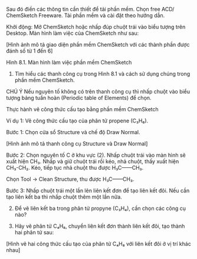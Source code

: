 Sau đó điền các thông tin cần thiết để tải phần mềm. Chọn free ACD/ ChemSketch Freeware. Tải phần mềm và cài đặt theo hướng dẫn.

Khởi động: Mở ChemSketch hoặc nhấp đúp chuột trái vào biểu tượng trên Desktop. Màn hình làm việc của ChemSketch như sau:

[Hình ảnh mô tả giao diện phần mềm ChemSketch với các thành phần được đánh số từ 1 đến 6]

Hình 8.1. Màn hình làm việc phần mềm ChemSketch

1. Tìm hiểu các thanh công cụ trong Hình 8.1 và cách sử dụng chúng trong phần mềm ChemSketch.

CHÚ Ý
Nếu nguyên tố không có trên thanh công cụ thì nhấp chuột vào biểu tượng bảng tuần hoàn (Periodic table of Elements) để chọn.

Thực hành vẽ công thức cấu tạo bằng phần mềm ChemSketch

Ví dụ 1: Vẽ công thức cấu tạo của phân tử propene (C₃H₆).

Bước 1: Chọn cửa sổ Structure và chế độ Draw Normal.

[Hình ảnh mô tả thanh công cụ Structure và Draw Normal]

Bước 2: Chọn nguyên tố C ở khu vực (2). Nhấp chuột trái vào màn hình sẽ xuất hiện CH₃. Nhấp và giữ chuột trái rồi kéo, nhả chuột, thấy xuất hiện CH₃-CH₂. Kéo, tiếp tục nhả chuột thu được H₃C——CH₃.

Chọn Tool → Clean Structure, thu được H₃C——CH₃.

Bước 3: Nhấp chuột trái một lần lên liên kết đơn để tạo liên kết đôi. Nếu cần tạo liên kết ba thì nhấp chuột thêm một lần nữa.

2. Để vẽ liên kết ba trong phân tử propyne (C₃H₄), cần chọn các công cụ nào?

3. Hãy vẽ phân tử C₄H₈, chuyển liên kết đơn thành liên kết đôi, tạo thành hai phân tử sau:

[Hình vẽ hai công thức cấu tạo của phân tử C₄H₈ với liên kết đôi ở vị trí khác nhau]